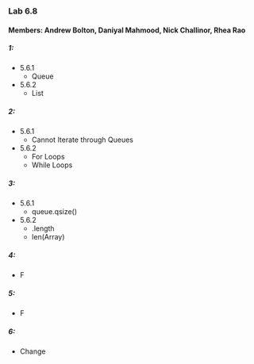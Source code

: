 ### Lab 6.8
#### Members: Andrew Bolton, Daniyal Mahmood, Nick Challinor, Rhea Rao
##### 1:
- 5.6.1
    - Queue
- 5.6.2
    - List

##### 2:
- 5.6.1
    - Cannot Iterate through Queues
- 5.6.2
    - For Loops
    - While Loops

##### 3:
- 5.6.1
    - queue.qsize()
- 5.6.2
    - .length
    - len(Array)

##### 4:
- F

##### 5:
- F

##### 6:
- Change
